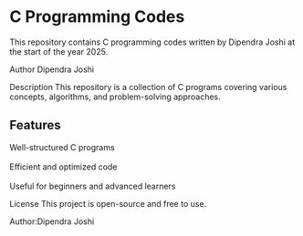 # C Programming Codes
 This repository contains C programming codes written by Dipendra Joshi at the start of the year 2025.

Author
Dipendra Joshi

Description
This repository is a collection of C programs covering various concepts, algorithms, and problem-solving approaches.

## Features  
Well-structured C programs  <br>  
Efficient and optimized code  <br>  
Useful for beginners and advanced learners  


License
This project is open-source and free to use.

Author:Dipendra Joshi

